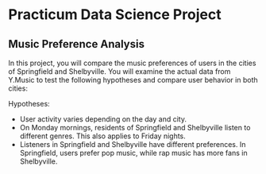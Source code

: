 # Practicum Data Science Project
## Music Preference Analysis

In this project, you will compare the music preferences of users in the cities of Springfield and Shelbyville. You will examine the actual data from Y.Music to test the following hypotheses and compare user behavior in both cities:

Hypotheses:
* User activity varies depending on the day and city.
* On Monday mornings, residents of Springfield and Shelbyville listen to different genres. This also applies to Friday nights.
* Listeners in Springfield and Shelbyville have different preferences. In Springfield, users prefer pop music, while rap music has more fans in Shelbyville.
